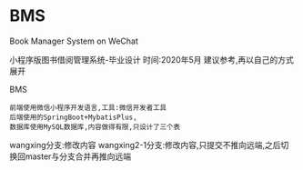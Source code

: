 # BMS
Book Manager System on WeChat 

小程序版图书借阅管理系统-毕业设计 时间:2020年5月 建议参考,再以自己的方式展开

BMS 

```
前端使用微信小程序开发语言,工具:微信开发者工具
后端使用的SpringBoot+MybatisPlus,
数据库使用MySQL数据库,内容做得有限,只设计了三个表
```

wangxing分支:修改内容
wangxing2-1分支:修改内容,只提交不推向远端,之后切换回master与分支合并再推向远端
